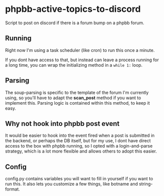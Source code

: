 # phpbb-active-topics-to-discord
Script to post on discord if there is a forum bump on a phpbb forum.

## Running
Right now I'm using a task scheduler (like cron) to run this once a minute.

If you dont have access to that, but instead can leave a process running for a long time, you can wrap the initializing method in a `while 1:` loop.

## Parsing
The soup-parsing is specific to the template of the forum I'm currently using, so you'll have to adapt the **scan_post** method if you want to implement this. Parsing logic is contained within this method, to keep it easy.

## Why not hook into phpbb post event
It would be easier to hook into the event fired when a post is submitted in the backend, or perhaps the DB itself, but for my use, I dont have direct access to the box with phpbb running, so I opted with a login-and-parse strategy, which is a lot more flexible and allows others to adopt this easier.

## Config
config.py contains variables you will want to fill in yourself if you want to run this. It also lets you customize a few things, like botname and string-format.
